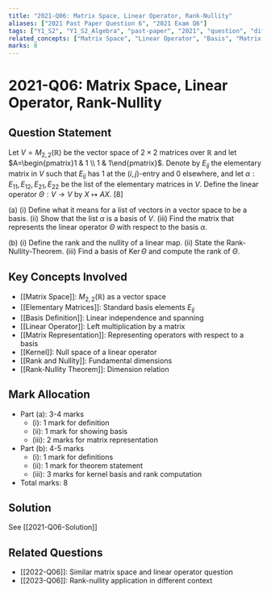 ```yaml
---
title: "2021-Q06: Matrix Space, Linear Operator, Rank-Nullity"
aliases: ["2021 Past Paper Question 6", "2021 Exam Q6"]
tags: ["Y1_S2", "Y1_S2_Algebra", "past-paper", "2021", "question", "difficulty-standard", "section-B"]
related_concepts: ["Matrix Space", "Linear Operator", "Basis", "Matrix Representation", "Rank", "Nullity", "Rank-Nullity Theorem", "Kernel"]
marks: 8
---
```


# 2021-Q06: Matrix Space, Linear Operator, Rank-Nullity

## Question Statement
Let $V=M_{2,2}(\mathbb{R})$ be the vector space of $2 \times 2$ matrices over $\mathbb{R}$ and let $A=\begin{pmatrix}1 & 1 \\ 1 & 1\end{pmatrix}$. Denote by $E_{i j}$ the elementary matrix in $V$ such that $E_{i j}$ has 1 at the $(i, j)$-entry and 0 elsewhere, and let $\alpha: E_{11}, E_{12}, E_{21}, E_{22}$ be the list of the elementary matrices in $V$. Define the linear operator $\Theta: V \rightarrow V$ by $X \mapsto A X$. [8]

(a) (i) Define what it means for a list of vectors in a vector space to be a basis.
    (ii) Show that the list $\alpha$ is a basis of $V$.
    (iii) Find the matrix that represents the linear operator $\Theta$ with respect to the basis $\alpha$.
    
(b) (i) Define the rank and the nullity of a linear map.
    (ii) State the Rank-Nullity-Theorem.
    (iii) Find a basis of $\operatorname{Ker} \Theta$ and compute the rank of $\Theta$.

## Key Concepts Involved
- [[Matrix Space]]: $M_{2,2}(\mathbb{R})$ as a vector space
- [[Elementary Matrices]]: Standard basis elements $E_{ij}$
- [[Basis Definition]]: Linear independence and spanning
- [[Linear Operator]]: Left multiplication by a matrix
- [[Matrix Representation]]: Representing operators with respect to a basis
- [[Kernel]]: Null space of a linear operator
- [[Rank and Nullity]]: Fundamental dimensions
- [[Rank-Nullity Theorem]]: Dimension relation

## Mark Allocation
- Part (a): 3-4 marks
  - (i): 1 mark for definition
  - (ii): 1 mark for showing basis
  - (iii): 2 marks for matrix representation
- Part (b): 4-5 marks
  - (i): 1 mark for definitions
  - (ii): 1 mark for theorem statement
  - (iii): 3 marks for kernel basis and rank computation
- Total marks: 8

## Solution
See [[2021-Q06-Solution]]

## Related Questions
- [[2022-Q06]]: Similar matrix space and linear operator question
- [[2023-Q06]]: Rank-nullity application in different context

